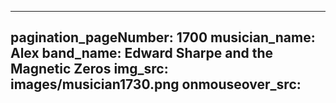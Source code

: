 ------
pagination_pageNumber: 1700
musician_name: Alex
band_name: Edward Sharpe and the Magnetic Zeros
img_src: images/musician1730.png
onmouseover_src: 
------